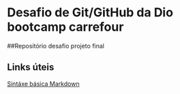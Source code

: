 # Desafio de Git/GitHub da Dio bootcamp carrefour
##Repositório desafio projeto final 

## Links úteis

[Sintáxe básica Markdown](https://www.markdownguide.org/basic-syntax/)
